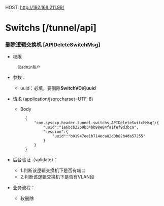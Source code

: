 HOST: http://192.168.211.99/

# Switchs [/tunnel/api]

### 删除逻辑交换机 [APIDeleteSwitchMsg]

+ 权限
        
        仅admin账户

+ 参数：
    + uuid：必填，要删除**SwitchVO**的**uuid**

+ 请求 (application/json;charset=UTF-8)

    + Body
    
            {
                "com.syscxp.header.tunnel.switchs.APIDeleteSwitchMsg":{
                    "uuid":"1e6bcb32b9b34bb98e84fa1fef9d3bca",
                    "session":{
                        "uuid":"b01947ee1b714eca82d0b82b4da57255"
                    }
                }
            }

+ 后台验证（validate）：
    + 1.判断该逻辑交换机下是否有端口
    + 2.判断该逻辑交换机下是否有VLAN段

+ 业务流程：
    + 软删除